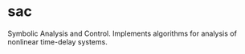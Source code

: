 # sac
Symbolic Analysis and Control.  Implements algorithms for analysis of nonlinear time-delay systems.
